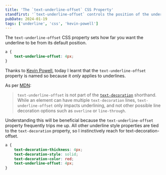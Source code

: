 ```yaml
---
title: 'The `text-underline-offset` CSS Property'
standfirst: '`text-underline-offset` controls the position of the underline and not other possible line decoration options such as `overline` or `line-through`.'
pubDate: 2024-01-19
tags: ['underline', 'css', 'kevin-powell']
---
```


The `text-underline-offset` CSS property sets how far you want the underline to be from its default position.

```css
a {
	text-underline-offset: 4px;
}
```

Thanks to [Kevin Powell](https://youtube.com/watch?v=x3MTfp3HDLc&t=506), today I learnt that the `text-underline-offset` property is named so because it _only_ applies to underlines.

As per [MDN](https://developer.mozilla.org/en-US/docs/Web/CSS/text-underline-offset):

> `text-underline-offset` is not part of the [`text-decoration`](https://developer.mozilla.org/en-US/docs/Web/CSS/text-decoration) shorthand. While an element can have multiple `text-decoration` lines, `text-underline-offset` only impacts underlining, and not other possible line decoration options such as `overline` or `line-through`.

Understanding this will be beneficial because the `text-underline-offset` property frequently trips me up. All other underline style properties are tied to the `text-decoration` property, so I instinctively reach for text-decoration-offset.

```css
a {
	text-decoration-thickness: 4px;
	text-decoration-style: solid;
	text-decoration-color: red;
	text-underline-offset: 4px;
}
```
